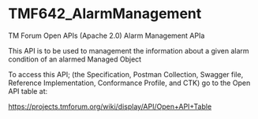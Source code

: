 # TMF642_AlarmManagement
TM Forum Open APIs (Apache 2.0) Alarm Management APIa

This API is to be used to management the information about
a given alarm condition of an alarmed Managed Object

To access this API; (the Specification, Postman Collection, Swagger file, 
Reference Implementation, Conformance Profile, and CTK) go to the Open API table at:

https://projects.tmforum.org/wiki/display/API/Open+API+Table
